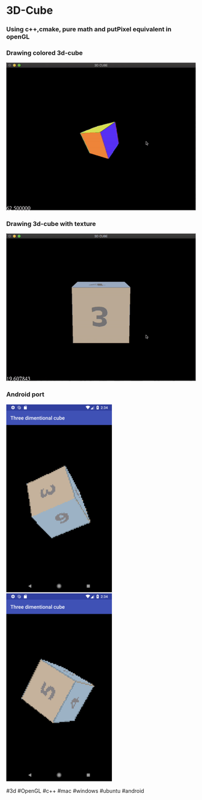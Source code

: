 # 3D-Cube 
### Using c++,cmake, pure math and putPixel equivalent in openGL

### Drawing colored 3d-cube
![Alt Text](3d-cube.gif)
### Drawing 3d-cube with texture
![Alt Text](dice.gif)
### Android port
<img src="android-texture1.png" height="500">
<img src="android-texture2.png" height="500">

#3d #OpenGL #c++ #mac #windows #ubuntu #android
